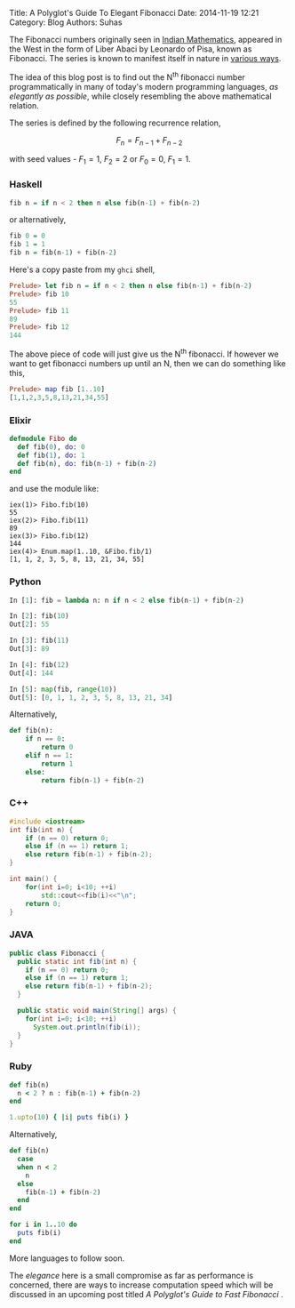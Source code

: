 Title: A Polyglot's Guide To Elegant Fibonacci
Date: 2014-11-19 12:21
Category: Blog
Authors: Suhas


The Fibonacci numbers originally seen in [Indian Mathematics](http://en.wikipedia.org/wiki/Fibonacci_number#Origins), appeared in the West in the form of Liber Abaci by Leonardo of Pisa, known as Fibonacci. The series is known to manifest itself in nature in [various ways](http://en.wikipedia.org/wiki/Fibonacci_number#In_nature).

The idea of this blog post is to find out the N<sup>th</sup> fibonacci number programmatically in many of today's modern programming languages, <i>as elegantly  as possible</i>, while closely resembling the above mathematical relation.

The  series is defined by the following recurrence relation,

$$F_n = F_{n-1} + F_{n-2}$$ 

with seed values - $F_1 = 1,\ F_2 = 2$ or $F_0 = 0,\ F_1 = 1$.

### Haskell


~~~ Haskell
fib n = if n < 2 then n else fib(n-1) + fib(n-2)
~~~


or alternatively,

~~~ Haskell
fib 0 = 0
fib 1 = 1
fib n = fib(n-1) + fib(n-2)
~~~ 

Here's a copy paste from my `ghci` shell,

~~~ haskell
Prelude> let fib n = if n < 2 then n else fib(n-1) + fib(n-2)
Prelude> fib 10
55
Prelude> fib 11
89
Prelude> fib 12
144
~~~


The above piece of code will just give us the N<sup>th</sup> fibonacci. If however we want to get fibonacci numbers up until an N, then we can do something like this,

~~~ haskell
Prelude> map fib [1..10]
[1,1,2,3,5,8,13,21,34,55]
~~~


### Elixir

~~~ elixir
defmodule Fibo do
  def fib(0), do: 0
  def fib(1), do: 1
  def fib(n), do: fib(n-1) + fib(n-2)
end
~~~

and use the module like:
~~~
iex(1)> Fibo.fib(10)
55
iex(2)> Fibo.fib(11)
89
iex(3)> Fibo.fib(12)
144
iex(4)> Enum.map(1..10, &Fibo.fib/1)
[1, 1, 2, 3, 5, 8, 13, 21, 34, 55]
~~~


### Python

~~~ python
In [1]: fib = lambda n: n if n < 2 else fib(n-1) + fib(n-2)

In [2]: fib(10)
Out[2]: 55

In [3]: fib(11)
Out[3]: 89

In [4]: fib(12)
Out[4]: 144

In [5]: map(fib, range(10))
Out[5]: [0, 1, 1, 2, 3, 5, 8, 13, 21, 34]
~~~


Alternatively,

~~~ python
def fib(n):
    if n == 0:
        return 0
    elif n == 1:
        return 1
    else:
        return fib(n-1) + fib(n-2)
~~~

### C++

~~~ cpp
#include <iostream>
int fib(int n) {
    if (n == 0) return 0;
    else if (n == 1) return 1;
    else return fib(n-1) + fib(n-2);
}

int main() {
    for(int i=0; i<10; ++i) 
        std::cout<<fib(i)<<"\n";
    return 0;
}
~~~

### JAVA

~~~ java
public class Fibonacci {
  public static int fib(int n) {
    if (n == 0) return 0;
    else if (n == 1) return 1;
    else return fib(n-1) + fib(n-2);
  }

  public static void main(String[] args) {
    for(int i=0; i<10; ++i)
      System.out.println(fib(i));
  }
}
~~~

### Ruby

~~~ ruby
def fib(n)
  n < 2 ? n : fib(n-1) + fib(n-2)
end

1.upto(10) { |i| puts fib(i) }
~~~

Alternatively,

~~~ ruby
def fib(n)
  case
  when n < 2
    n
  else
    fib(n-1) + fib(n-2)
  end
end

for i in 1..10 do
  puts fib(i)
end
~~~

More languages to follow soon.

The <i>elegance</i> here is a small compromise as far as performance is concerned, there are ways to increase computation speed which will be discussed in an upcoming post titled <i> A Polyglot's Guide to Fast Fibonacci </i>.